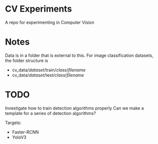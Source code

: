 # CV Experiments

A repo for experimenting in Computer Vision

# Notes

Data is in a folder that is external to this.
For image classification datasets, the folder structure is
* cv_data/*dataset*/train/*class*/*filename*
* cv_data/*dataset*/test/*class*/*filename*


# TODO

Investigate how to train detection algorithms properly
Can we make a template for a series of detection algorithms?

Targets:
* Faster-RCNN
* YoloV3

